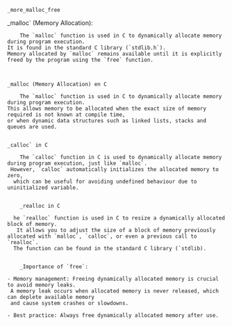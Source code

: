 
	_more_malloc_free


_malloc` (Memory Allocation): 
	
		The `malloc` function is used in C to dynamically allocate memory during program execution. 
	It is found in the standard C library (`stdlib.h`). 
	Memory allocated by `malloc` remains available until it is explicitly freed by the program using the `free` function.

	
	
	_malloc (Memory Allocation) en C

		The `malloc` function is used in C to dynamically allocate memory during program execution. 
	This allows memory to be allocated when the exact size of memory required is not known at compile time, 
	or when dynamic data structures such as linked lists, stacks and queues are used.

	
	_calloc` in C 
	
		The `calloc` function in C is used to dynamically allocate memory during program execution, just like `malloc`.
	 However, `calloc` automatically initializes the allocated memory to zero,
	  which can be useful for avoiding undefined behaviour due to uninitialized variable.


		_realloc in C

	  he `realloc` function is used in C to resize a dynamically allocated block of memory.
	   It allows you to adjust the size of a block of memory previously allocated with `malloc`, `calloc`, or even a previous call to `realloc`. 
	  The function can be found in the standard C library (`stdlib).


		_Importance of `free`: 
	
	- Memory management: Freeing dynamically allocated memory is crucial to avoid memory leaks.
	 A memory leak occurs when allocated memory is never released, which can deplete available memory 
	 and cause system crashes or slowdowns. 
	
	- Best practice: Always free dynamically allocated memory after use.